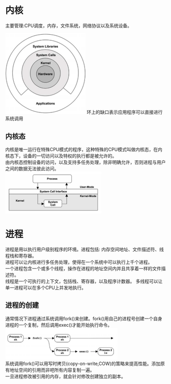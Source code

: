 # 内核
  主要管理:CPU调度，内存，文件系统，网络协议以及系统设备。

 <img src="../resources/systems.performance/c3-core.png" width = "50%" />  
 环上的缺口表示应用程序可以直接进行系统调用

 ## 内核态
   内核是唯一运行在特殊CPU模式的程序，这种特殊的CPU模式叫做内核态，在内核态下，设备的一切访问以及特权的执行都是被允许的。  
   由内核态控制设备的访问，以及支持多任务处理，除非明确允许，否则进程与用户之间的数据无法彼此访问。  
<img src="../resources/systems.performance/c3-systemcall.png" width = "60%" />  

# 进程
  进程是用以执行用户级别程序的环境。进程包括: 内存空间地址、文件描述符、线程栈和寄存器。  
  进程可以让内核进行多任务处理，使得在一个系统中可以执行上千个进程。  
  一个进程包含一个或多个线程，操作在进程的地址空间内并且共享着一样的文件描述符。  
  线程是一个可执行的上下文，包括栈、寄存器，以及程序计数器。
  多线程可以让单一进程可以在多个CPU上并发地执行。  

## 进程的创建
  通常情况下进程通过系统调用fork()来创建。fork()用自己的进程号创建一个自身进程的一个复制，然后调用exec()才能开始执行命令。  
<img src="../resources/systems.performance/c3-create-process.png" width = "70%" />  
  系统调用fork()可以用写时拷贝(copy-on-write,COW)的策略来提高性能。添加原有地址空间的引用而非吧所有内容复制一遍。  
  一旦进程修改被引用的内存，就会针对修改创建独立的副本。

## 